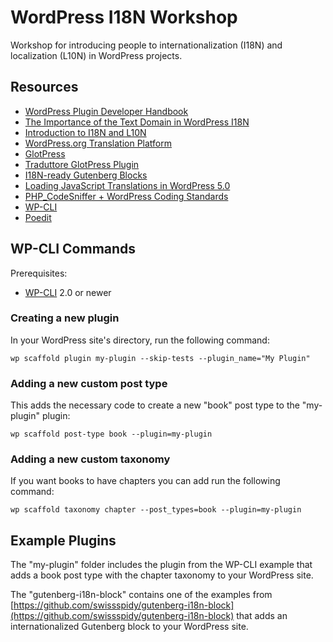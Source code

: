 # WordPress I18N Workshop

Workshop for introducing people to internationalization (I18N) and localization (L10N) in WordPress projects.

## Resources

* [WordPress Plugin Developer Handbook](https://developer.wordpress.org/plugins/internationalization/)
* [The Importance of the Text Domain in WordPress I18N](https://pascalbirchler.com/text-domain-wordpress-internationalization/)
* [Introduction to I18N and L10N](https://speakerdeck.com/swissspidy/internationalization-introduction-at-wordcamp-bern)
* [WordPress.org Translation Platform](https://translate.wordpress.org)
* [GlotPress](https://github.com/GlotPress/GlotPress-WP)
* [Traduttore GlotPress Plugin](https://github.com/wearerequired/traduttore)
* [I18N-ready Gutenberg Blocks](https://github.com/swissspidy/gutenberg-i18n-block)
* [Loading JavaScript Translations in WordPress 5.0](https://core.trac.wordpress.org/ticket/45103)
* [PHP_CodeSniffer + WordPress Coding Standards](https://github.com/WordPress-Coding-Standards/WordPress-Coding-Standards)
* [WP-CLI](http://wp-cli.org/)
* [Poedit](https://poedit.net/)

## WP-CLI Commands

Prerequisites:

* [WP-CLI](http://wp-cli.org/) 2.0 or newer

### Creating a new plugin

In your WordPress site's directory, run the following command:

```
wp scaffold plugin my-plugin --skip-tests --plugin_name="My Plugin"
```

### Adding a new custom post type 

This adds the necessary code to create a new "book" post type to the "my-plugin" plugin:

```
wp scaffold post-type book --plugin=my-plugin
```

### Adding a new custom taxonomy

If you want books to have chapters you can add run the following command:

```
wp scaffold taxonomy chapter --post_types=book --plugin=my-plugin
```

## Example Plugins

The "my-plugin" folder includes the plugin from the WP-CLI example that adds a book post type with the chapter taxonomy to your WordPress site.

The "gutenberg-i18n-block" contains one of the examples from [https://github.com/swissspidy/gutenberg-i18n-block](https://github.com/swissspidy/gutenberg-i18n-block) that adds an internationalized Gutenberg block to your WordPress site.
